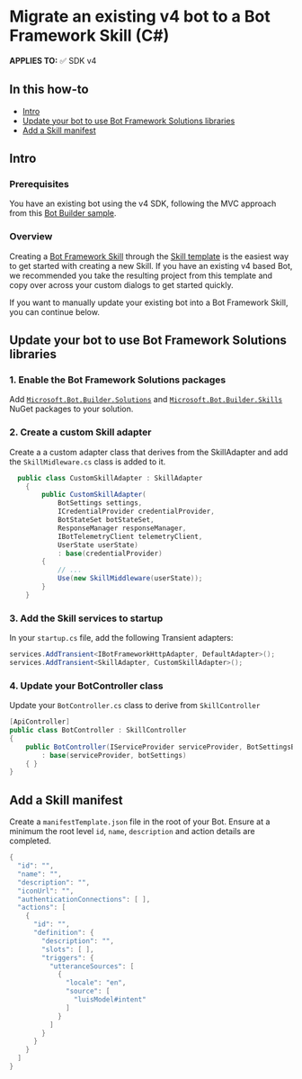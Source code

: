 # Migrate an existing v4 bot to a Bot Framework Skill (C#)

**APPLIES TO:** ✅ SDK v4

## In this how-to

- [Intro](#intro)
- [Update your bot to use Bot Framework Solutions libraries](#update-your-bot-to-use-bot-framework-solutions-libraries)
- [Add a Skill manifest](#add-a-skill-manifest)

## Intro

### Prerequisites

You have an existing bot using the v4 SDK, following the MVC approach from this [Bot Builder sample](https://github.com/Microsoft/BotBuilder-Samples/tree/master/samples/csharp_dotnetcore/05.multi-turn-prompt).

### Overview

Creating a [Bot Framework Skill](../../../overview/skills.md) through the [Skill template](/docs/tutorials/csharp/skill.md#create-your-skill) is the easiest way to get started with creating a new Skill. If you have an existing v4 based Bot, we  recommended you take the resulting project from this template and copy over across your custom dialogs to get started quickly.

If you want to manually update your existing bot into a Bot Framework Skill, you can continue below.

## Update your bot to use Bot Framework Solutions libraries

### 1. Enable the Bot Framework Solutions packages

Add [`Microsoft.Bot.Builder.Solutions`](https://www.nuget.org/packages/Microsoft.Bot.Builder.Solutions/) and [`Microsoft.Bot.Builder.Skills`](https://www.nuget.org/packages/Microsoft.Bot.Builder.Skills/) NuGet packages to your solution.

### 2. Create a custom Skill adapter

Create a a custom adapter class that derives from the SkillAdapter and add the `SkillMidleware.cs` class is added to it.

```csharp
  public class CustomSkillAdapter : SkillAdapter
    {
        public CustomSkillAdapter(
            BotSettings settings,
            ICredentialProvider credentialProvider,
            BotStateSet botStateSet,
            ResponseManager responseManager,
            IBotTelemetryClient telemetryClient,
            UserState userState)
            : base(credentialProvider)
        {
            // ...
            Use(new SkillMiddleware(userState));
        }
    }
```

### 3. Add the Skill services to startup

In your `startup.cs` file, add the following Transient adapters:

```csharp
services.AddTransient<IBotFrameworkHttpAdapter, DefaultAdapter>();
services.AddTransient<SkillAdapter, CustomSkillAdapter>();
```

### 4. Update your BotController class

Update your `BotController.cs` class to derive from `SkillController`

```csharp
[ApiController]
public class BotController : SkillController
{
    public BotController(IServiceProvider serviceProvider, BotSettingsBase botSettings)
        : base(serviceProvider, botSettings)
    { }
}
```

## Add a Skill manifest

Create a `manifestTemplate.json` file in the root of your Bot. Ensure at a minimum the root level `id`, `name`, `description` and action details are completed.

```csharp
{
  "id": "",
  "name": "",
  "description": "",
  "iconUrl": "",
  "authenticationConnections": [ ],
  "actions": [
    {
      "id": "",
      "definition": {
        "description": "",
        "slots": [ ],
        "triggers": {
          "utteranceSources": [
            {
              "locale": "en",
              "source": [
                "luisModel#intent"
              ]
            }
          ]
        }
      }
    }
  ]
}
```
